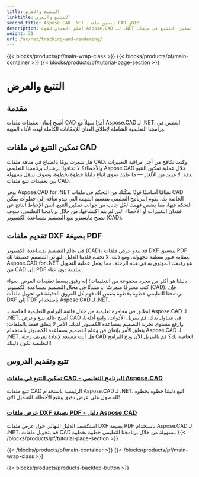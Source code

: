 ```yaml
---
title: التتبع والعرض
linktitle: التتبع والعرض
second_title: Aspose.CAD .NET - تنسيق ملف CAD وBIM
description: أطلق العنان لقوة Aspose.CAD لـ .NET من خلال برامجنا التعليمية. تعلم كيفية تمكين التتبع في ملفات CAD وعرض ملفات DXF بتنسيق PDF بسلاسة.
weight: 31
url: /ar/net/tracking-and-rendering/
---
```


{{< blocks/products/pf/main-wrap-class >}}
{{< blocks/products/pf/main-container >}}
{{< blocks/products/pf/tutorial-page-section >}}

# التتبع والعرض


## مقدمة

أصبح إتقان تعقيدات ملفات CAD أمرًا سهلاً مع Aspose.CAD لـ .NET. انغمس في برامجنا التعليمية الشاملة لإطلاق العنان للإمكانات الكاملة لهذه الأداة القوية. 

## تمكين التتبع في ملفات CAD

هل شعرت يومًا بالضياع في متاهة ملفات CAD، وكنت تكافح من أجل مراقبة التغييرات والأخطاء؟ لا تخافوا! يرشدك برنامجنا التعليمي Aspose.CAD خلال عملية تمكين التتبع بدقة. لا مزيد من الألغاز — ما عليك سوى اتباع دليلنا خطوة بخطوة، وسوف تتنقل بسهولة بين تعقيدات تتبع ملفات CAD.

يوفر Aspose.CAD for .NET نظامًا أساسيًا قويًا يمكّنك من التحكم في ملفات CAD الخاصة بك. يقوم البرنامج التعليمي بتقسيم المهمة التي تبدو شاقة إلى خطوات يمكن التحكم فيها، مما يضمن فهمك لكل جانب من جوانب تمكين التتبع. انسَ الإحباط الناتج عن فقدان التغييرات أو الأخطاء التي لم يتم اكتشافها. من خلال برنامجنا التعليمي، سوف تصبح مايسترو تتبع التصميم بمساعدة الكمبيوتر (CAD).

## تقديم ملفات DXF بصيغة PDF

في عالم التصميم بمساعدة الكمبيوتر (CAD)، قد يبدو عرض ملفات DXF بتنسيق PDF بمثابة عبور منطقة مجهولة. ومع ذلك، لا تخف، فلدينا الدليل النهائي المصمم خصيصًا لك. Aspose.CAD for .NET هو رفيقك الموثوق به في هذه الرحلة، مما يجعل عملية التحويل من CAD إلى PDF سلسة دون عناء.

دليلنا هو أكثر من مجرد مجموعة من التعليمات؛ إنه رفيق يبسط تعقيدات العرض. سواء كنت محترفًا متمرسًا أو مبتدئًا في مجال التصميم بمساعدة الكمبيوتر (CAD)، فإن برنامجنا التعليمي خطوة بخطوة يضمن لك فهم كل الفروق الدقيقة في تحويل ملفات DXF إلى PDF باستخدام Aspose.CAD لـ .NET.

انطلق في مغامرة تعليمية من خلال قائمة البرامج التعليمية الخاصة بـ Aspose.CAD لـ .NET. أصبح عالم تتبع وعرض CAD في متناول يدك. قم بتنزيل الأدوات، واتبع أدلةنا، وارفع مستوى تجربة التصميم بمساعدة الكمبيوتر لديك. الأمر لا يتعلق فقط بالملفات؛ يتعلق الأمر بإتقان فن وعلم التصميم بمساعدة الكمبيوتر باستخدام Aspose.CAD لـ .NET. هل أنت مستعد لإعادة تعريف رحلة CAD الخاصة بك؟ قم بالتنزيل الآن ودع البرامج التعليمية تكون دليلك!
## تتبع وتقديم الدروس
### [تمكين التتبع في ملفات CAD - البرنامج التعليمي Aspose.CAD](./enabling-tracking-in-cad-files/)
تتبع ملفات CAD الرئيسية باستخدام Aspose.CAD لـ .NET. اتبع دليلنا خطوة بخطوة للحصول على عرض دقيق وتتبع الأخطاء. التحميل الان!
### [عرض ملفات DXF بصيغة PDF - دليل Aspose.CAD](./rendering-dxf-files-as-pdf/)
استكشف الدليل النهائي حول عرض ملفات DXF بصيغة PDF باستخدام Aspose.CAD لـ .NET. قم بتحويل ملفات CAD بسهولة من خلال برنامجنا التعليمي خطوة بخطوة.
{{< /blocks/products/pf/tutorial-page-section >}}

{{< /blocks/products/pf/main-container >}}
{{< /blocks/products/pf/main-wrap-class >}}

{{< blocks/products/products-backtop-button >}}
